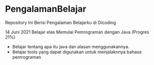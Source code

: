 # PengalamanBelajar
Repository Ini Berisi Pengalaman Belajarku di Dicoding

14 Juni 2021
Belajar elas Memulai Pemrograman dengan Java (Progres 21%)
  * Belajar tentang apa itu java dan alasan menggunakannya.
  * Belajar tools yang dapat digunakan untuk menjalaknnya bahasa pemrograman
